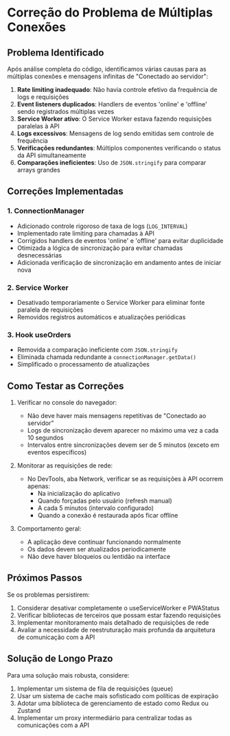 # Correção do Problema de Múltiplas Conexões

## Problema Identificado

Após análise completa do código, identificamos várias causas para as múltiplas conexões e mensagens infinitas de "Conectado ao servidor":

1. **Rate limiting inadequado**: Não havia controle efetivo da frequência de logs e requisições
2. **Event listeners duplicados**: Handlers de eventos 'online' e 'offline' sendo registrados múltiplas vezes
3. **Service Worker ativo**: O Service Worker estava fazendo requisições paralelas à API
4. **Logs excessivos**: Mensagens de log sendo emitidas sem controle de frequência
5. **Verificações redundantes**: Múltiplos componentes verificando o status da API simultaneamente
6. **Comparações ineficientes**: Uso de `JSON.stringify` para comparar arrays grandes

## Correções Implementadas

### 1. ConnectionManager

- Adicionado controle rigoroso de taxa de logs (`LOG_INTERVAL`)
- Implementado rate limiting para chamadas à API
- Corrigidos handlers de eventos 'online' e 'offline' para evitar duplicidade
- Otimizada a lógica de sincronização para evitar chamadas desnecessárias
- Adicionada verificação de sincronização em andamento antes de iniciar nova

### 2. Service Worker

- Desativado temporariamente o Service Worker para eliminar fonte paralela de requisições
- Removidos registros automáticos e atualizações periódicas

### 3. Hook useOrders

- Removida a comparação ineficiente com `JSON.stringify`
- Eliminada chamada redundante a `connectionManager.getData()`
- Simplificado o processamento de atualizações

## Como Testar as Correções

1. Verificar no console do navegador:
   - Não deve haver mais mensagens repetitivas de "Conectado ao servidor"
   - Logs de sincronização devem aparecer no máximo uma vez a cada 10 segundos
   - Intervalos entre sincronizações devem ser de 5 minutos (exceto em eventos específicos)

2. Monitorar as requisições de rede:
   - No DevTools, aba Network, verificar se as requisições à API ocorrem apenas:
     - Na inicialização do aplicativo
     - Quando forçadas pelo usuário (refresh manual)
     - A cada 5 minutos (intervalo configurado)
     - Quando a conexão é restaurada após ficar offline

3. Comportamento geral:
   - A aplicação deve continuar funcionando normalmente
   - Os dados devem ser atualizados periodicamente
   - Não deve haver bloqueios ou lentidão na interface

## Próximos Passos

Se os problemas persistirem:

1. Considerar desativar completamente o useServiceWorker e PWAStatus
2. Verificar bibliotecas de terceiros que possam estar fazendo requisições
3. Implementar monitoramento mais detalhado de requisições de rede
4. Avaliar a necessidade de reestruturação mais profunda da arquitetura de comunicação com a API

## Solução de Longo Prazo

Para uma solução mais robusta, considere:

1. Implementar um sistema de fila de requisições (queue)
2. Usar um sistema de cache mais sofisticado com políticas de expiração
3. Adotar uma biblioteca de gerenciamento de estado como Redux ou Zustand
4. Implementar um proxy intermediário para centralizar todas as comunicações com a API
